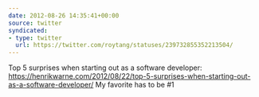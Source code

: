 ```yaml
---
date: 2012-08-26 14:35:41+00:00
source: twitter
syndicated:
- type: twitter
  url: https://twitter.com/roytang/statuses/239732855352213504/
---
```


Top 5 surprises when starting out as a software developer: https://henrikwarne.com/2012/08/22/top-5-surprises-when-starting-out-as-a-software-developer/ My favorite has to be #1